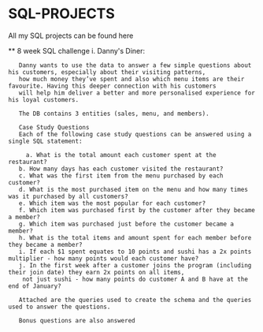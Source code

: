# SQL-PROJECTS
All my SQL projects can be found here

** 8 week SQL challenge
	i. Danny's Diner:

	   Danny wants to use the data to answer a few simple questions about his customers, especially about their visiting patterns,
	   how much money they’ve spent and also which menu items are their favourite. Having this deeper connection with his customers
	   will help him deliver a better and more personalised experience for his loyal customers.

	   The DB contains 3 entities (sales, menu, and members).
	
	   Case Study Questions
	   Each of the following case study questions can be answered using a single SQL statement:

         a. What is the total amount each customer spent at the restaurant?
	   b. How many days has each customer visited the restaurant?
	   c. What was the first item from the menu purchased by each customer?
	   d. What is the most purchased item on the menu and how many times was it purchased by all customers?
	   e. Which item was the most popular for each customer?
	   f. Which item was purchased first by the customer after they became a member?
	   g. Which item was purchased just before the customer became a member?
	   h. What is the total items and amount spent for each member before they became a member?
	   i. If each $1 spent equates to 10 points and sushi has a 2x points multiplier - how many points would each customer have?
	   j. In the first week after a customer joins the program (including their join date) they earn 2x points on all items,
		not just sushi - how many points do customer A and B have at the end of January?

	   Attached are the queries used to create the schema and the queries used to answer the questions.

	   Bonus questions are also answered
